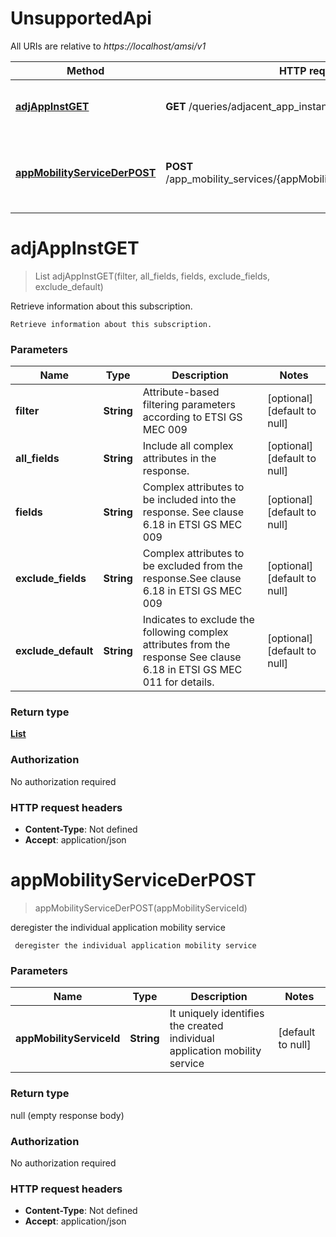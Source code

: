 # UnsupportedApi

All URIs are relative to *https://localhost/amsi/v1*

Method | HTTP request | Description
------------- | ------------- | -------------
[**adjAppInstGET**](UnsupportedApi.md#adjAppInstGET) | **GET** /queries/adjacent_app_instances | Retrieve information about this subscription.
[**appMobilityServiceDerPOST**](UnsupportedApi.md#appMobilityServiceDerPOST) | **POST** /app_mobility_services/{appMobilityServiceId}/deregister_task |  deregister the individual application mobility service


<a name="adjAppInstGET"></a>
# **adjAppInstGET**
> List adjAppInstGET(filter, all\_fields, fields, exclude\_fields, exclude\_default)

Retrieve information about this subscription.

    Retrieve information about this subscription.

### Parameters

Name | Type | Description  | Notes
------------- | ------------- | ------------- | -------------
 **filter** | **String**| Attribute-based filtering parameters according to ETSI GS MEC 009 | [optional] [default to null]
 **all\_fields** | **String**| Include all complex attributes in the response. | [optional] [default to null]
 **fields** | **String**| Complex attributes to be included into the response. See clause 6.18 in ETSI GS MEC 009 | [optional] [default to null]
 **exclude\_fields** | **String**| Complex attributes to be excluded from the response.See clause 6.18 in ETSI GS MEC 009 | [optional] [default to null]
 **exclude\_default** | **String**| Indicates to exclude the following complex attributes from the response  See clause 6.18 in ETSI GS MEC 011 for details. | [optional] [default to null]

### Return type

[**List**](../Models/AdjacentAppInstanceInfo.md)

### Authorization

No authorization required

### HTTP request headers

- **Content-Type**: Not defined
- **Accept**: application/json

<a name="appMobilityServiceDerPOST"></a>
# **appMobilityServiceDerPOST**
> appMobilityServiceDerPOST(appMobilityServiceId)

 deregister the individual application mobility service

     deregister the individual application mobility service

### Parameters

Name | Type | Description  | Notes
------------- | ------------- | ------------- | -------------
 **appMobilityServiceId** | **String**| It uniquely identifies the created individual application mobility service | [default to null]

### Return type

null (empty response body)

### Authorization

No authorization required

### HTTP request headers

- **Content-Type**: Not defined
- **Accept**: application/json

